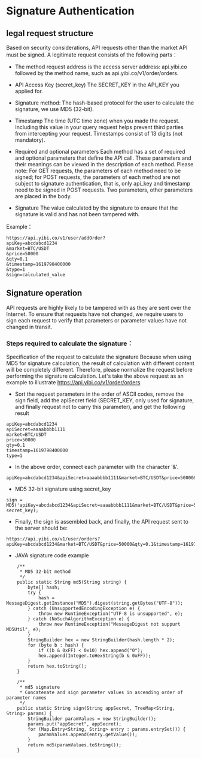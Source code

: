 # Signature Authentication

## legal request structure
Based on security considerations, API requests other than the market API must be signed. A legitimate request consists of the following parts：

- The method request address is the access server address: api.yibi.co followed by the method name, such as api.yibi.co/v1/order/orders.

- API Access Key (secret_key) The SECRET_KEY in the API_KEY you applied for.

- Signature method: The hash-based protocol for the user to calculate the signature, we use MD5 (32-bit).

- Timestamp The time (UTC time zone) when you made the request. Including this value in your query request helps prevent third parties from intercepting your request. Timestamps consist of 13 digits (not mandatory).

- Required and optional parameters Each method has a set of required and optional parameters that define the API call. These parameters and their meanings can be viewed in the description of each method. Please note: For GET requests, the parameters of each method need to be signed; for POST requests, the parameters of each method are not subject to signature authentication, that is, only api_key and timestamp need to be signed in POST requests. Two parameters, other parameters are placed in the body.

- Signature The value calculated by the signature to ensure that the signature is valid and has not been tampered with.

Example：
```
https://api.yibi.co/v1/user/addOrder?
apiKey=abcdabcd1234
&market=BTC/USDT
&price=50000
&qty=0.1
&timestamp=1619798400000
&type=1
&sign=calculated_value
```

## Signature operation

API requests are highly likely to be tampered with as they are sent over the Internet. To ensure that requests have not changed, we require users to sign each request to verify that parameters or parameter values have not changed in transit.

### Steps required to calculate the signature：

Specification of the request to calculate the signature Because when using MD5 for signature calculation, the result of calculation with different content will be completely different. Therefore, please normalize the request before performing the signature calculation. Let's take the above request as an example to illustrate
https://api.yibi.co/v1/order/orders

-  Sort the request parameters in the order of ASCII codes, remove the sign field, add the apiSecret field (SECRET_KEY, only used for signature, and finally request not to carry this parameter), and get the following result
```
apiKey=abcdabcd1234
apiSecret=aaaabbbb1111
market=BTC/USDT
price=50000
qty=0.1
timestamp=1619798400000
type=1
```
- In the above order, connect each parameter with the character '&'.
```
apiKey=abcdabcd1234&apiSecret=aaaabbbb1111&market=BTC/USDT&price=50000&qty=0.1&timestamp=1619798400000&type=1
```
- MD5 32-bit signature using secret_key
```
sign = MD5('apiKey=abcdabcd1234&apiSecret=aaaabbbb1111&market=BTC/USDT&price=50000&qty=0.1&timestamp=1619798400000&type=1', secret_key);
```

- Finally, the sign is assembled back, and finally, the API request sent to the server should be:
```
https://api.yibi.co/v1/user/orders?apiKey=abcdabcd1234&market=BTC/USDT&price=50000&qty=0.1&timestamp=1619798400000&type=1&sign=4537fc8d082ea13a16a89523c62d6775
```

- JAVA signature code example
```
    /**
     * MD5 32-bit method
     */
    public static String md5(String string) {
        byte[] hash;
        try {
            hash = MessageDigest.getInstance("MD5").digest(string.getBytes("UTF-8"));
        } catch (UnsupportedEncodingException e) {
            throw new RuntimeException("UTF-8 is unsupported", e);
        } catch (NoSuchAlgorithmException e) {
            throw new RuntimeException("MessageDigest not suppurt MD5Util", e);
        }
        StringBuilder hex = new StringBuilder(hash.length * 2);
        for (byte b : hash) {
            if ((b & 0xFF) < 0x10) hex.append("0");
            hex.append(Integer.toHexString(b & 0xFF));
        }
        return hex.toString();
    }

    /**
     * md5 signature
     * Concatenate and sign parameter values in ascending order of parameter names
     */
    public static String sign(String appSecret, TreeMap<String, String> params) {
        StringBuilder paramValues = new StringBuilder();
        params.put("appSecret", appSecret);
        for (Map.Entry<String, String> entry : params.entrySet()) {
            paramValues.append(entry.getValue());
        }
        return md5(paramValues.toString());
    }
```
